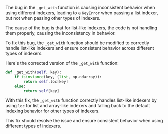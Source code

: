 The bug in the `_get_with` function is causing inconsistent behavior when using different indexers, leading to a `KeyError` when passing a list indexer, but not when passing other types of indexers.

The cause of the bug is that for list-like indexers, the code is not handling them properly, causing the inconsistency in behavior.

To fix this bug, the `_get_with` function should be modified to correctly handle list-like indexers and ensure consistent behavior across different types of indexers.

Here's the corrected version of the `_get_with` function:

```python
def _get_with(self, key):
    if isinstance(key, (list, np.ndarray)):
        return self.loc[key]
    else:
        return self[key]
```

With this fix, the `_get_with` function correctly handles list-like indexers by using `loc` for list and array-like indexers and falling back to the default indexing behavior for other types of indexers.

This fix should resolve the issue and ensure consistent behavior when using different types of indexers.
